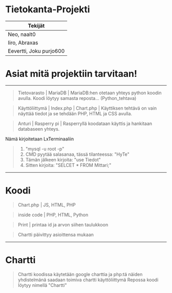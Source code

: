  # Tietokanta-Projekti
 
 | Tekijät |
 | --------- |
 | Neo, naalt0|
 | Iiro, Abraxas|
 | Eevertti, Joku purjo600 |
# Asiat mitä projektiin tarvitaan!

---------------------------------------------------------------------------------------

> Tietovarasto | MariaDB |
> MariaDB:hen otetaan yhteys python koodin avulla. Koodi löytyy samasta reposta... (Python_tehtava)

> Käyttöliittymä | Index.php | Chart.php |
> Käyttiksen tehtävä on vain näyttää tiedot ja se tehdään PHP, HTML ja CSS avulla.

> Anturi | Rasperry pi |
> Rasperryllä koodataan käyttis ja hankitaan databaseen yhteys.

Nämä kirjoitetaan LxTerminaaliin

>1. "mysql -u root -p"
>2. CMD pyytää salasanaa, tässä tilanteessa: "HyTe"
>3. Tämän jälkeen kirjoita: "use Tiedot"
>4. Sitten kirjoita: "SELCET * FROM Mittari;"

---------------------------------------------------------------------------------------

# Koodi

> Chart.php | JS, HTML, PHP

> inside code | PHP, HTML, Python 

> Print | printaa id ja arvon siihen taulukkoon

> Chartti päivittyy asioittensa mukaan
---------------------------------------------------------------------------------------

# Chartti 

>Chartti koodissa käytetään google charttia ja php:tä näiden yhdistelmänä saadaan toimiva chartti käyttöliittymä
>Repossa koodi löytyy nimellä "Chartti"
